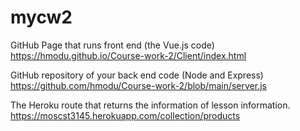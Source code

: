 # mycw2

GitHub Page that runs front end (the Vue.js code)
https://hmodu.github.io/Course-work-2/Client/index.html

GitHub repository of your back end code (Node and Express)
https://github.com/hmodu/Course-work-2/blob/main/server.js

The Heroku route that returns the information of lesson information.
https://moscst3145.herokuapp.com/collection/products
